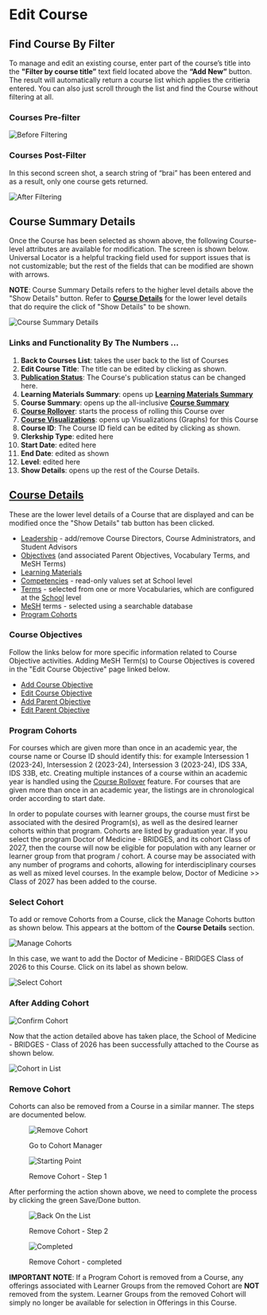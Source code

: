 # Edit Course

## Find Course By Filter

To manage and edit an existing course, enter part of the course’s title into the **"Filter by course title”** text field located above the **“Add New”** button. The result will automatically return a course list which applies the critieria entered. You can also just scroll through the list and find the Course without filtering at all.

### Courses Pre-filter

![Before Filtering](../../images/course_images/courses_pre_filter.png)

### Courses Post-Filter

In this second screen shot, a search string of “brai” has been entered and as a result, only one course gets returned.

![After Filtering](../../images/course_images/courses_post_filter.png)

## Course Summary Details

Once the Course has been selected as shown above, the following Course-level attributes are available for modification. The screen is shown below. Universal Locator is a helpful tracking field used for support issues that is not customizable; but the rest of the fields that can be modified are shown with arrows.

**NOTE**: Course Summary Details refers to the higher level details above the "Show Details" button. Refer to [**Course Details**](https://iliosproject.gitbook.io/ilios-user-guide/courses-and-sessions/courses#screen-elements) for the lower level details that do require the click of "Show Details" to be shown.

![Course Summary Details](../../images/course_images/course_summary_details.png)

### Links and Functionality By The Numbers ...

1. **Back to Courses List**: takes the user back to the list of Courses
2. **Edit Course Title**: The title can be edited by clicking as shown.
3. [**Publication Status**](../publishing.md): The Course's publication status can be changed here.
4. **Learning Materials Summary**: opens up [**Learning Materials Summary**](https://iliosproject.gitbook.io/ilios-user-guide/courses-and-sessions/courses/learning-materials-summary)
5. **Course Summary**: opens up the all-inclusive [**Course Summary**](https://iliosproject.gitbook.io/ilios-user-guide/courses-and-sessions/courses/course-summary)
6. [**Course Rollover**](https://iliosproject.gitbook.io/ilios-user-guide/courses-and-sessions/courses/course_actions/course-rollover): starts the process of rolling this Course over
7. [**Course Visualizations**](https://iliosproject.gitbook.io/ilios-user-guide/courses-and-sessions/courses/visualizations): opens up Visualizations (Graphs) for this Course
8. **Course ID**: The Course ID field can be edited by clicking as shown.
9. **Clerkship Type**: edited here
10. **Start Date**: edited here
11. **End Date**: edited as shown
12. **Level**: edited here
13. **Show Details**: opens up the rest of the Course Details.

## [Course Details](https://iliosproject.gitbook.io/ilios-user-guide/courses-and-sessions/courses#details)

These are the lower level details of a Course that are displayed and can be modified once the "Show Details" tab button has been clicked. 

* [Leadership](https://iliosproject.gitbook.io/ilios-user-guide/courses-and-sessions/courses/course-leadership) - add/remove Course Directors, Course Administrators, and Student Advisors
* [Objectives](https://iliosproject.gitbook.io/ilios-user-guide/courses-and-sessions/courses/course_objectives) (and associated Parent Objectives, Vocabulary Terms, and MeSH Terms)
* [Learning Materials](https://iliosproject.gitbook.io/ilios-user-guide/courses-and-sessions/courses/learning_materials)
* [Competencies](https://iliosproject.gitbook.io/ilios-user-guide/schools/competencies) - read-only values set at School level
* [Terms](https://iliosproject.gitbook.io/ilios-user-guide/schools/vocabularies) - selected from one or more Vocabularies, which are configured at the [School](https://iliosproject.gitbook.io/ilios-user-guide/schools/vocabularies) level
* [MeSH](https://iliosproject.gitbook.io/ilios-user-guide/additional-information/mesh) terms - selected using a searchable database
* [Program Cohorts](https://iliosproject.gitbook.io/ilios-user-guide/courses-and-sessions/courses/edit-course#program-cohorts)

### Course Objectives

Follow the links below for more specific information related to Course Objective activities. Adding MeSH Term(s) to Course Objectives is covered in the "Edit Course Objective" page linked below.

* [Add Course Objective](https://iliosproject.gitbook.io/ilios-user-guide/courses-and-sessions/courses/add-objective)
* [Edit Course Objective](https://iliosproject.gitbook.io/ilios-user-guide/courses-and-sessions/courses/edit-objective)
* [Add Parent Objective](https://iliosproject.gitbook.io/ilios-user-guide/courses-and-sessions/courses/add-parent-objective)
* [Edit Parent Objective](https://iliosproject.gitbook.io/ilios-user-guide/courses-and-sessions/courses/edit-parent-objective)

### Program Cohorts

For courses which are given more than once in an academic year, the course name or Course ID should identify this: for example Intersession 1 (2023-24), Intersession 2 (2023-24), Intersession 3 (2023-24), IDS 33A, IDS 33B, etc. Creating multiple instances of a course within an academic year is handled using the [Course Rollover](https://iliosproject.gitbook.io/ilios-user-guide/courses-and-sessions/courses/course-rollover) feature. For courses that are given more than once in an academic year, the listings are in chronological order according to start date.

In order to populate courses with learner groups, the course must first be associated with the desired Program(s), as well as the desired learner cohorts within that program. Cohorts are listed by graduation year. If you select the program Doctor of Medicine - BRIDGES, and its cohort Class of 2027, then the course will now be eligible for population with any learner or learner group from that program / cohort. A course may be associated with any number of programs and cohorts, allowing for interdisciplinary courses as well as mixed level courses. In the example below, Doctor of Medicine >> Class of 2027 has been added to the course.

### Select Cohort

To add or remove Cohorts from a Course, click the Manage Cohorts button as shown below. This appears at the bottom of the **Course Details** section.

![Manage Cohorts](../../images/course_images/manage_cohorts.png)

In this case, we want to add the Doctor of Medicine - BRIDGES Class of 2026 to this Course. Click on its label as shown below.

![Select Cohort](../../images/course_images/cohort_selector.png)

### After Adding Cohort

![Confirm Cohort](../../images/course_images/cohort_added_confirm.png)

Now that the action detailed above has taken place, the School of Medicine - BRIDGES - Class of 2026 has been successfully attached to the Course as shown below.

![Cohort in List](../../images/course_images/cohort_added_in_list.png)

### Remove Cohort

Cohorts can also be removed from a Course in a similar manner. The steps are documented below.

<figure>
  <img src="../../images/course_images/remove_cohort_pre.png" alt="Remove Cohort">
    <figcaption><p>Go to Cohort Manager</p>
    </figcaption>
</figure>

<figure>
  <img src="../../images/course_images/remove_cohort_start.png" alt="Starting Point">
    <figcaption>
      <p>Remove Cohort - Step 1</p>
    </figcaption>
</figure>

After performing the action shown above, we need to complete the process by clicking the green Save/Done button.

<figure>
  <img src="../../images/course_images/removed_cohort_listed.png" alt="Back On the List">
    <figcaption>
      <p>Remove Cohort - Step 2</p>
    </figcaption>
</figure>

<figure>
  <img src="../../images/course_images/remove_cohort_completed.png" alt="Completed">
    <figcaption>
      <p>Remove Cohort - completed</p>
    </figcaption>
</figure>

**IMPORTANT NOTE**: If a Program Cohort is removed from a Course, any offerings associated with Learner Groups from the removed Cohort are **NOT** removed from the system. Learner Groups from the removed Cohort will simply no longer be available for selection in Offerings in this Course.


